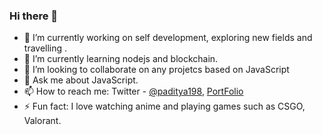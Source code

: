 ### Hi there 👋

<!--
**pAditya198/pAditya198** is a ✨ _special_ ✨ repository because its `README.md` (this file) appears on your GitHub profile.

Here are some ideas to get you started:
-->
- 🔭 I’m currently working on self development, exploring new fields and travelling .
- 🌱 I’m currently learning nodejs and blockchain.
- 👯 I’m looking to collaborate on any projetcs based on JavaScript
- 💬 Ask me about JavaScript.
- 📫 How to reach me: Twitter - [@paditya198](https://twitter.com/paditya198), [PortFolio](https://portfolio-paditya198.vercel.app/)
- ⚡ Fun fact: I love watching anime and playing games such as CSGO, Valorant.

